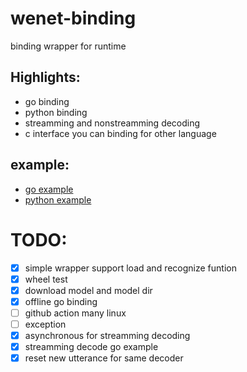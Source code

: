 # wenet-binding
binding wrapper for runtime

## Highlights:

* go binding
* python binding
* streamming and nonstreamming decoding
* c interface you can binding for other language

## example:
- [go example](go/README.md)
- [python example](python/README.md)

# TODO:
- [x] simple wrapper support load and recognize funtion
- [x] wheel test
- [x] download model and model dir
- [x] offline go binding
- [ ] github action many linux
- [ ] exception
- [x] asynchronous for streamming decoding
- [x] streamming decode go example
- [x] reset new utterance for same decoder
